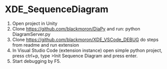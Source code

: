 # XDE_SequenceDiagram
1. Open project in Unity
2. Clone https://github.com/blackmoron/DiaPy and run: python DiagramServer.py
3. Clone https://github.com/blackmoron/XDE_VSCode_DEBUG do steps from readme and run extension
4. In Visual Studio Code (extension instance) open simple python project, press ctrl+p, type >Init Sequence Diagram and press enter.
5. Start debugging by F5.
